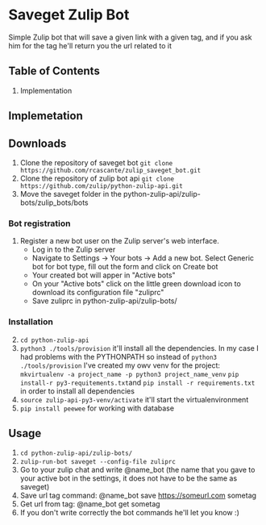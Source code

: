# Saveget Zulip Bot

Simple Zulip bot that will save a given link with a given tag, and if you ask him for the tag he'll return you the url related to it

## Table of Contents
1. Implementation

## Implemetation

## Downloads
1. Clone the repository of saveget bot `git clone https://github.com/rcascante/zulip_saveget_bot.git`
2. Clone the repository of zulip bot api `git clone https://github.com/zulip/python-zulip-api.git`
3. Move the saveget folder in the python-zulip-api/zulip-bots/zulip_bots/bots


### Bot registration
1. Register a new bot user on the Zulip server's web interface.
   - Log in to the Zulip server
   - Navigate to Settings -> Your bots -> Add a new bot. Select Generic bot for bot type, fill out the form and click on Create bot
   - Your created bot will apper in "Active bots"
   - On your "Active bots" click on the little green download icon to download its configuration file "zuliprc"
   - Save zuliprc in  python-zulip-api/zulip-bots/
   
### Installation   
2. `cd python-zulip-api`
3. `python3 ./tools/provision` it'll install all the dependencies. 
    In my case I had problems with the PYTHONPATH so instead of `python3 ./tools/provision` I've created my owv venv 
        for the project:
        `mkvirtualenv -a project_name -p python3 project_name_venv`
        `pip install-r py3-requitements.txt`and `pip install -r requirements.txt` in order to install all dependencies
4. `source zulip-api-py3-venv/activate` it'll start the virtualenvironment
5. `pip install peewee` for working with database

## Usage
1. `cd python-zulip-api/zulip-bots/`
2.  `zulip-run-bot saveget --config-file zuliprc`
3. Go to your zulip chat and write @name_bot (the name that you gave to your active bot in the settings, it does not have to be the same as saveget)
4. Save url tag command: @name_bot save https://someurl.com sometag 
5. Get url from tag: @name_bot get sometag 
6. If you don't write correctly the bot commands he'll let you know :)



